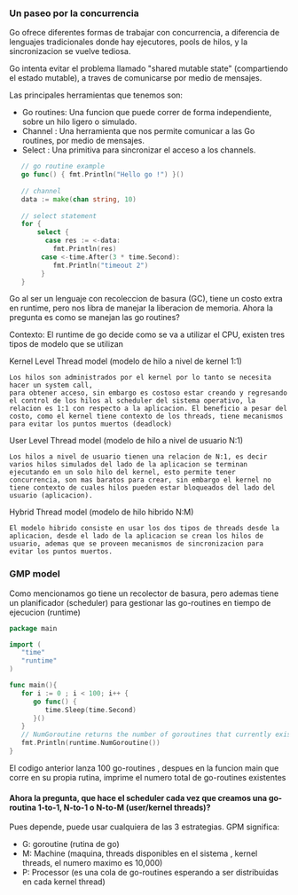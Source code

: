### Un paseo por la concurrencia

Go ofrece diferentes formas de trabajar con concurrencia, a diferencia de lenguajes 
tradicionales donde hay ejecutores, pools de hilos, y la sincronizacion se vuelve tediosa.

Go intenta evitar el problema llamado "shared mutable state" (compartiendo el estado mutable),
a traves de comunicarse por medio de mensajes. 

Las principales herramientas que tenemos son:

- Go routines: Una funcion que puede correr de forma independiente, sobre un hilo ligero o simulado.
- Channel    : Una herramienta que nos permite comunicar a las Go routines, por medio de mensajes. 
- Select     : Una primitiva para sincronizar el acceso a los channels. 

```go 
   // go routine example  
   go func() { fmt.Println("Hello go !") }()
   
   // channel 
   data := make(chan string, 10)
   
   // select statement 
   for {
       select {
         case res := <-data:
           fmt.Println(res)
        case <-time.After(3 * time.Second):
           fmt.Println("timeout 2")
        } 
   }
```

Go al ser un lenguaje con recoleccion de basura (GC), tiene un costo extra en runtime, 
pero nos libra de manejar la liberacion de memoria. 
Ahora la pregunta es como se manejan las go routines?

Contexto:
El runtime de go decide como se va a utilizar el CPU, existen tres tipos de modelo que se utilizan

Kernel Level Thread model (modelo de hilo a nivel de kernel   1:1)  
```
Los hilos son administrados por el kernel por lo tanto se necesita hacer un system call, 
para obtener acceso, sin embargo es costoso estar creando y regresando el control de los hilos al scheduler del sistema operativo, la relacion es 1:1 con respecto a la aplicacion. El beneficio a pesar del costo, como el kernel tiene contexto de los threads, tiene mecanismos para evitar los puntos muertos (deadlock)

```
User Level Thread model   (modelo de hilo a nivel de usuario  N:1)
```
Los hilos a nivel de usuario tienen una relacion de N:1, es decir varios hilos simulados del lado de la aplicacion se terminan ejecutando en un solo hilo del kernel, esto permite tener concurrencia, son mas baratos para crear, sin embargo el kernel no tiene contexto de cuales hilos pueden estar bloqueados del lado del usuario (aplicacion).
```
Hybrid Thread model       (modelo de hilo hibrido N:M)
```
El modelo hibrido consiste en usar los dos tipos de threads desde la aplicacion, desde el lado de la aplicacion se crean los hilos de usuario, ademas que se proveen mecanismos de sincronizacion para evitar los puntos muertos. 
```

### GMP model

Como mencionamos go tiene un recolector de basura, pero ademas tiene un planificador (scheduler) para gestionar las go-routines en tiempo de ejecucion (runtime)

```go
package main

import (
   "time"
   "runtime"
)

func main(){
   for i := 0 ; i < 100; i++ {
      go func() {
         time.Sleep(time.Second)
      }()
   } 
   // NumGoroutine returns the number of goroutines that currently exist. 
   fmt.Println(runtime.NumGoroutine())
}
```
El codigo anterior lanza 100 go-routines , despues en la funcion main que corre en su propia rutina, 
imprime el numero total de go-routines existentes

#### Ahora la pregunta, que hace el scheduler cada vez que creamos una go-routina 1-to-1, N-to-1 o N-to-M (user/kernel threads)?

Pues depende, puede usar cualquiera de las 3 estrategias. GPM significa:
- G: goroutine (rutina de go)
- M: Machine   (maquina, threads disponibles en el sistema , kernel threads, el numero maximo es 10,000)
- P: Processor (es una cola de go-routines esperando a ser distribuidas en cada kernel thread)



